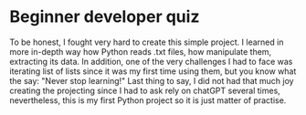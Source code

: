 # Beginner developer quiz
To be honest, I fought very hard to create this simple project. I learned in more in-depth way how Python reads .txt files, how manipulate them, extracting its data.
In addition, one of the very challenges I had to face was iterating list of lists since it was my first time using them, but you know what the say: "Never stop learning!"
Last thing to say, I did not had that much joy creating the projecting since I had to ask rely on chatGPT several times, nevertheless, this is my first Python project so it is just matter of practise.
